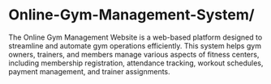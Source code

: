 # Online-Gym-Management-System/
The Online Gym Management Website is a web-based platform designed to streamline and automate gym operations efficiently. This system helps gym owners, trainers, and members manage various aspects of fitness centers, including membership registration, attendance tracking, workout schedules, payment management, and trainer assignments.
